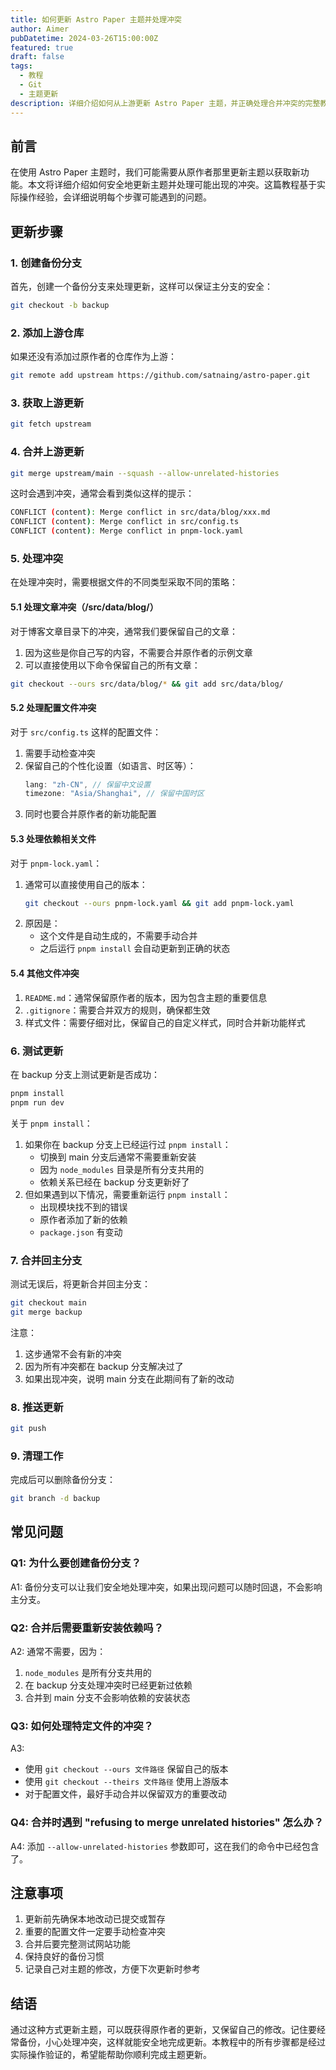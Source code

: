```yaml
---
title: 如何更新 Astro Paper 主题并处理冲突
author: Aimer
pubDatetime: 2024-03-26T15:00:00Z
featured: true
draft: false
tags:
  - 教程
  - Git
  - 主题更新
description: 详细介绍如何从上游更新 Astro Paper 主题，并正确处理合并冲突的完整教程
---
```


## 前言

在使用 Astro Paper 主题时，我们可能需要从原作者那里更新主题以获取新功能。本文将详细介绍如何安全地更新主题并处理可能出现的冲突。这篇教程基于实际操作经验，会详细说明每个步骤可能遇到的问题。

## 更新步骤

### 1. 创建备份分支

首先，创建一个备份分支来处理更新，这样可以保证主分支的安全：

```bash
git checkout -b backup
```

### 2. 添加上游仓库

如果还没有添加过原作者的仓库作为上游：

```bash
git remote add upstream https://github.com/satnaing/astro-paper.git
```

### 3. 获取上游更新

```bash
git fetch upstream
```

### 4. 合并上游更新

```bash
git merge upstream/main --squash --allow-unrelated-histories
```

这时会遇到冲突，通常会看到类似这样的提示：
```bash
CONFLICT (content): Merge conflict in src/data/blog/xxx.md
CONFLICT (content): Merge conflict in src/config.ts
CONFLICT (content): Merge conflict in pnpm-lock.yaml
```

### 5. 处理冲突

在处理冲突时，需要根据文件的不同类型采取不同的策略：

#### 5.1 处理文章冲突（/src/data/blog/）

对于博客文章目录下的冲突，通常我们要保留自己的文章：

1. 因为这些是你自己写的内容，不需要合并原作者的示例文章
2. 可以直接使用以下命令保留自己的所有文章：

```bash
git checkout --ours src/data/blog/* && git add src/data/blog/
```

#### 5.2 处理配置文件冲突

对于 `src/config.ts` 这样的配置文件：

1. 需要手动检查冲突
2. 保留自己的个性化设置（如语言、时区等）：
   ```typescript
   lang: "zh-CN", // 保留中文设置
   timezone: "Asia/Shanghai", // 保留中国时区
   ```
3. 同时也要合并原作者的新功能配置

#### 5.3 处理依赖相关文件

对于 `pnpm-lock.yaml`：

1. 通常可以直接使用自己的版本：
   ```bash
   git checkout --ours pnpm-lock.yaml && git add pnpm-lock.yaml
   ```
2. 原因是：
   - 这个文件是自动生成的，不需要手动合并
   - 之后运行 `pnpm install` 会自动更新到正确的状态

#### 5.4 其他文件冲突

1. `README.md`：通常保留原作者的版本，因为包含主题的重要信息
2. `.gitignore`：需要合并双方的规则，确保都生效
3. 样式文件：需要仔细对比，保留自己的自定义样式，同时合并新功能样式

### 6. 测试更新

在 backup 分支上测试更新是否成功：

```bash
pnpm install
pnpm run dev
```

关于 `pnpm install`：
1. 如果你在 backup 分支上已经运行过 `pnpm install`：
   - 切换到 main 分支后通常不需要重新安装
   - 因为 `node_modules` 目录是所有分支共用的
   - 依赖关系已经在 backup 分支更新好了
2. 但如果遇到以下情况，需要重新运行 `pnpm install`：
   - 出现模块找不到的错误
   - 原作者添加了新的依赖
   - `package.json` 有变动

### 7. 合并回主分支

测试无误后，将更新合并回主分支：

```bash
git checkout main
git merge backup
```

注意：
1. 这步通常不会有新的冲突
2. 因为所有冲突都在 backup 分支解决过了
3. 如果出现冲突，说明 main 分支在此期间有了新的改动

### 8. 推送更新

```bash
git push
```

### 9. 清理工作

完成后可以删除备份分支：

```bash
git branch -d backup
```

## 常见问题

### Q1: 为什么要创建备份分支？
A1: 备份分支可以让我们安全地处理冲突，如果出现问题可以随时回退，不会影响主分支。

### Q2: 合并后需要重新安装依赖吗？
A2: 通常不需要，因为：
1. `node_modules` 是所有分支共用的
2. 在 backup 分支处理冲突时已经更新过依赖
3. 合并到 main 分支不会影响依赖的安装状态

### Q3: 如何处理特定文件的冲突？
A3: 
- 使用 `git checkout --ours 文件路径` 保留自己的版本
- 使用 `git checkout --theirs 文件路径` 使用上游版本
- 对于配置文件，最好手动合并以保留双方的重要改动

### Q4: 合并时遇到 "refusing to merge unrelated histories" 怎么办？
A4: 添加 `--allow-unrelated-histories` 参数即可，这在我们的命令中已经包含了。

## 注意事项

1. 更新前先确保本地改动已提交或暂存
2. 重要的配置文件一定要手动检查冲突
3. 合并后要完整测试网站功能
4. 保持良好的备份习惯
5. 记录自己对主题的修改，方便下次更新时参考

## 结语

通过这种方式更新主题，可以既获得原作者的更新，又保留自己的修改。记住要经常备份，小心处理冲突，这样就能安全地完成更新。本教程中的所有步骤都是经过实际操作验证的，希望能帮助你顺利完成主题更新。
